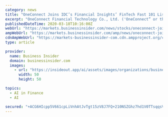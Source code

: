 ```yaml
---
category: news
title: "OneConnect Joins IDC’s Financial Insights’ FinTech Fast 101 List of Leading FinTech Companies in Asia"
excerpt: "OneConnect Financial Technology Co., Ltd. ('OneConnect” or the 'Company”) (NYSE: OCFT), a leading technology-as-a-service platform for"
publishedDateTime: 2020-03-18T10:16:00Z
webUrl: "https://markets.businessinsider.com/news/stocks/oneconnect-joins-idc-s-financial-insights-fintech-fast-101-list-of-leading-fintech-companies-in-asia-1029007485"
ampWebUrl: "https://markets.businessinsider.com/amp/news/oneconnect-joins-idc-s-financial-insights-fintech-fast-101-list-of-leading-fintech-companies-in-asia-1029007485"
cdnAmpWebUrl: "https://markets-businessinsider-com.cdn.ampproject.org/c/s/markets.businessinsider.com/amp/news/oneconnect-joins-idc-s-financial-insights-fintech-fast-101-list-of-leading-fintech-companies-in-asia-1029007485"
type: article

provider:
  name: Business Insider
  domain: businessinsider.com
  images:
    - url: "https://insideout.app/ai/assets/images/organizations/businessinsider.com-50x50.jpg"
      width: 50
      height: 50

topics:
  - AI in Finance
  - AI

secured: "+ACG6HIcpp5V661cpLiVnhAtJvTgt15zV8J7FQ+210NSZGhz7hd1V0TTsqqsV3cKdOdR7Tn2CsJtUFbQ0wJAPoQj6fKikwVbofgXPr0G5B9SzD7BHZuZeFIxD8V1BO+q4GmLWRo3CIYd3IZDdrK75LMizCEvNEHvMuSjKh0QtGMo7IYJn21KqCtQY1YRWBnr0pjz5UDQdZj2xkmonveuKHqoe4EWSRTNcOh8B5ba6Zkaq5BeIxhaWk6X4o2rbcOGgywe0pUTDS/mGgEHLBIGB2WorYUaPJEYzuLpKlAjszkmnVu1mE9vPRGnZ4rIayiZpmnqB8c4D6EtGQjZVOe1bjdjHyuzJvNEn9L6OV+xB160AmSvl2SWt5NXvFrwz4/7eIbuNpad6JHoCmLMcGFj/3hITW2xbNtURt4SV1A85iYBa5gKzXMNIXs+XPtHvgoLInaMob3zXq33YKMNEHG5J8Fu6FDseEUtbweGmvqEHNI=;tsVpleKe1nd+IK72w2AV/A=="
---
```


